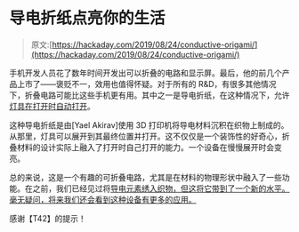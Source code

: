 # 导电折纸点亮你的生活

> 原文:[https://hackaday.com/2019/08/24/conductive-origami/](https://hackaday.com/2019/08/24/conductive-origami/)

手机开发人员花了数年时间开发出可以折叠的电路和显示屏。最后，他的前几个产品上市了——褒贬不一，效用也值得怀疑。对于所有的 R&D，有很多其他情况下，折叠电路可能比这些手机更有用。其中之一是导电折纸，在这种情况下，允许[灯具在打开时自动打开](https://www.thisiscolossal.com/2019/08/conductive-origami-by-yael-akirav/)。

这种导电折纸是由[Yael Akirav]使用 3D 打印机将导电材料沉积在织物上制成的。从那里，灯具可以展开到其最终位置并打开。这不仅仅是一个装饰性的好奇心，折叠材料的设计实际上融入了打开时自己打开的能力。一个设备在慢慢展开时会变亮。

总的来说，这是一个有趣的可折叠电路，尤其是在材料的物理形状中融入了一些功能。在之前，我们已经见过将[导电元素绣入织物，但这将它带到了一个新的水平。毫无疑问，将来我们还会看到这种设备有更多的应用。](https://hackaday.com/2019/01/16/the-embroidered-computer/)

感谢【T42】的提示！